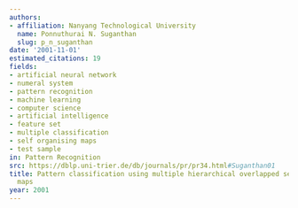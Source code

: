 ```yaml
---
authors:
- affiliation: Nanyang Technological University
  name: Ponnuthurai N. Suganthan
  slug: p_n_suganthan
date: '2001-11-01'
estimated_citations: 19
fields:
- artificial neural network
- numeral system
- pattern recognition
- machine learning
- computer science
- artificial intelligence
- feature set
- multiple classification
- self organising maps
- test sample
in: Pattern Recognition
src: https://dblp.uni-trier.de/db/journals/pr/pr34.html#Suganthan01
title: Pattern classification using multiple hierarchical overlapped self-organising
  maps
year: 2001
---
```

